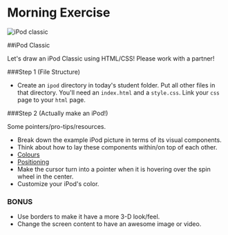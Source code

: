 # Morning Exercise

![iPod classic](https://9to5mac.files.wordpress.com/2011/02/1296501088ipod-classic.jpeg)

##iPod Classic

Let's draw an iPod Classic using HTML/CSS!  Please work with a partner!


###Step 1 (File Structure)

  - Create an `ipod` directory in today's student folder. Put all other files in that directory. You'll need an `index.html` and a `style.css`. Link your `css` page to your `html` page.

###Step 2 (Actually make an iPod!)

Some pointers/pro-tips/resources.

  - Break down the example iPod picture in terms of its visual components.
  - Think about how to lay these components within/on top of each other.
  - [Colours](http://www.crockford.com/wrrrld/color.html)
  - [Positioning](https://developer.mozilla.org/en-US/docs/Web/CSS/position#Examples)
  - Make the cursor turn into a pointer when it is hovering over the spin wheel in the center.
  - Customize your iPod's color.

### BONUS

  - Use borders to make it have a more 3-D look/feel.
  - Change the screen content to have an awesome image or video.
